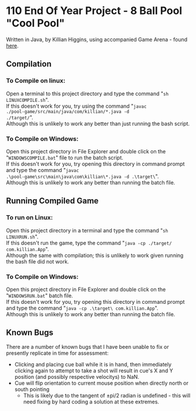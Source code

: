 # 110 End Of Year Project - 8 Ball Pool "Cool Pool"
Written in Java, by Killian Higgins, using accompanied Game Arena - found [here](https://github.com/finneyj/GameArena/).

## Compilation
### To Compile on linux:
Open a terminal to this project directory and type the command "<code>sh LINUXCOMPILE.sh</code>".<br>
If this doesn't work for you, try using the command "<code>javac ./pool-game/src/main/java/com/killian/*.java -d ./target/</code>".<br>Although this is unlikely to work any better than just running the bash script.

### To Compile on Windows:
Open this project directory in File Explorer and double click on the "<code>WINDOWSCOMPILE.bat</code>" file to
run the batch script.<br> If this doesn't work for you, try opening this directory in command prompt and 
type the command "<code>javac .\pool-game\src\main\java\com\killian\\*.java -d .\target\\</code>". <br> Although this is unlikely to work any better than running the batch file.

## Running Compiled Game
### To run on Linux:

Open this project directory in a terminal and type the command "<code>sh LINUXRUN.sh</code>".<br>
If this doesn't run the game, type the command "<code>java -cp ./target/ com.killian.App</code>".<br>
Although the same with compilation; this is unlikely to work given running the bash file did not work.

### To Compile on Windows:
Open this project directory in File Explorer and double click on the "<code>WINDOWSRUN.bat</code>" batch file.<br> If this doesn't work for you, try opening this directory in command prompt and 
type the command "<code>java -cp .\target\ com.killian.App</code>". <br> Although this is unlikely to work any better than running the batch file.

## Known Bugs

There are a number of known bugs that I have been unable to fix or presently replicate in time for assessment:

- Clicking and placing cue ball while it is in hand, then immediately clicking again to attempt to take a shot will result in cue's X and Y position (and possibly respective velocitys) to NaN.
- Cue will flip orientation to current mouse position when directly north or south pointing
    - This is likely due to the tangent of ±pi/2 radian is undefined - this will need fixing by hard coding a solution at these extremes.
